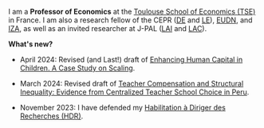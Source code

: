 I am a **Professor of Economics** at the [Toulouse School of Economics (TSE)](https://www.tse-fr.eu/) in France. I am also a research fellow of the CEPR ([DE](https://cepr.org/research/programme-areas/development-economics) and [LE](https://cepr.org/research/programme-areas/labour-economics)), [EUDN](http://eudn.eu/?page_id=598), and [IZA](https://www.iza.org/person/6066/matteo-bobba), as well as an invited researcher at J-PAL ([LAI](https://www.povertyactionlab.org/initiative/learning-all-initiative) and [LAC](https://www.povertyactionlab.org/latin-america-caribbean)). 


**What's new?**
- April 2024: Revised (and Last!) draft of [Enhancing Human Capital in Children. A Case Study on Scaling](/AAB_April2024.pdf).

- March 2024: Revised draft of [Teacher Compensation and Structural Inequality: Evidence from Centralized Teacher School Choice in Peru](/BELNN_March2024.pdf).

- November 2023: I have defended my [Habilitation à Diriger des Recherches (HDR)](https://www.tse-fr.eu/matteo-bobbas-hdr-november-6th2023?lang=en).